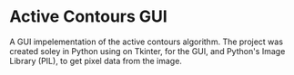 # Active Contours GUI
A GUI impelementation of the active contours algorithm. The project was created soley in Python using on Tkinter, for the GUI, and Python's Image Library (PIL), to get pixel data from the image.
